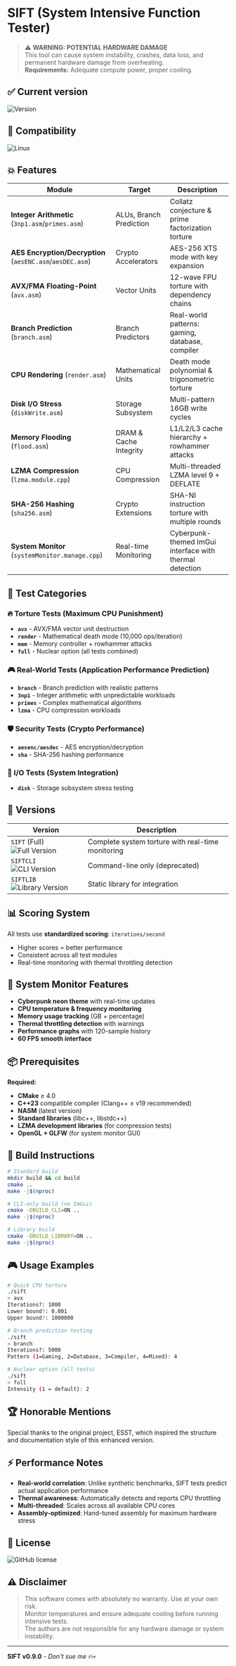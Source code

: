 # SIFT (System Intensive Function Tester) 

> ⚠️ **WARNING: POTENTIAL HARDWARE DAMAGE**  
> This tool can cause system instability, crashes, data loss, and permanent hardware damage from overheating.  
> **Requirements:** Adequate compute power, proper cooling.

## ✅ Current version

![Version](https://img.shields.io/badge/Current%20Version-v0.9.0-blue)

## 🐧 Compatibility
![Linux](https://img.shields.io/badge/Compatibility-Linux-important)


## 💥 Features

| Module | Target | Description |
|--------|--------|-------------|
| **Integer Arithmetic** (`3np1.asm`/`primes.asm`) | ALUs, Branch Prediction | Collatz conjecture & prime factorization torture |
| **AES Encryption/Decryption** (`aesENC.asm`/`aesDEC.asm`)| Crypto Accelerators | AES-256 XTS mode with key expansion |
| **AVX/FMA Floating-Point** (`avx.asm`) | Vector Units | 12-wave FPU torture with dependency chains |
| **Branch Prediction** (`branch.asm`) | Branch Predictors | Real-world patterns: gaming, database, compiler |
| **CPU Rendering** (`render.asm`) | Mathematical Units | Death mode polynomial & trigonometric torture |
| **Disk I/O Stress** (`diskWrite.asm`) | Storage Subsystem | Multi-pattern 16GB write cycles |
| **Memory Flooding** (`flood.asm`) | DRAM & Cache Integrity | L1/L2/L3 cache hierarchy + rowhammer attacks |
| **LZMA Compression** (`lzma.module.cpp`) | CPU Compression | Multi-threaded LZMA level 9 + DEFLATE |
| **SHA-256 Hashing** (`sha256.asm`) | Crypto Extensions | SHA-NI instruction torture with multiple rounds |
| **System Monitor** (`systemMonitor.manage.cpp`) | Real-time Monitoring | Cyberpunk-themed ImGui interface with thermal detection |

## 🎯 Test Categories

### **🔥 Torture Tests** (Maximum CPU Punishment)
- **`avx`** - AVX/FMA vector unit destruction
- **`render`** - Mathematical death mode (10,000 ops/iteration)
- **`mem`** - Memory controller + rowhammer attacks
- **`full`** - Nuclear option (all tests combined)

### **🎮 Real-World Tests** (Application Performance Prediction)
- **`branch`** - Branch prediction with realistic patterns
- **`3np1`** - Integer arithmetic with unpredictable workloads
- **`primes`** - Complex mathematical algorithms
- **`lzma`** - CPU compression workloads

### **🛡️ Security Tests** (Crypto Performance)
- **`aesenc/aesdec`** - AES encryption/decryption
- **`sha`** - SHA-256 hashing performance

### **💾 I/O Tests** (System Integration)
- **`disk`** - Storage subsystem stress testing

## 🚀 Versions

| Version | Description                                       |
|---------|---------------------------------------------------|
| `SIFT` (Full) ![Full Version](https://img.shields.io/badge/Version-Full-red) | Complete system torture with real-time monitoring |
| `SIFTCLI` ![CLI Version](https://img.shields.io/badge/Version-CLI-orange) | Command-line only (deprecated)                    |
| `SIFTLIB` ![Library Version](https://img.shields.io/badge/Version-Library-blue) | Static library for integration                    |

## 📊 Scoring System

All tests use **standardized scoring**: `iterations/second`
- Higher scores = better performance
- Consistent across all test modules
- Real-time monitoring with thermal throttling detection

## 🎨 System Monitor Features

- **Cyberpunk neon theme** with real-time updates
- **CPU temperature & frequency monitoring**
- **Memory usage tracking** (GB + percentage)
- **Thermal throttling detection** with warnings
- **Performance graphs** with 120-sample history
- **60 FPS smooth interface**

## 📦 Prerequisites

**Required:**
* **CMake** ≥ 4.0
* **C++23** compatible compiler (Clang++ ≥ v19 recommended)
* **NASM** (latest version)
* **Standard libraries** (libc++, libstdc++)
* **LZMA development libraries** (for compression tests)
* **OpenGL + GLFW** (for system monitor GUI)
## 🔧 Build Instructions

```bash
# Standard build
mkdir build && cd build
cmake ..
make -j$(nproc)

# CLI-only build (no ImGui)
cmake -DBUILD_CLI=ON ..
make -j$(nproc)

# Library build
cmake -DBUILD_LIBRARY=ON ..
make -j$(nproc)
```

## 🎮 Usage Examples

```bash
# Quick CPU torture
./sift
> avx
Iterations?: 1000
Lower bound?: 0.001
Upper bound?: 1000000

# Branch prediction testing
./sift  
> branch
Iterations?: 5000
Pattern (1=Gaming, 2=Database, 3=Compiler, 4=Mixed): 4

# Nuclear option (all tests)
./sift
> full
Intensity (1 = default): 2
```

## 🏆 Honorable Mentions

Special thanks to the original project, ESST, which inspired the structure and documentation style of this enhanced version.

## ⚡ Performance Notes

- **Real-world correlation**: Unlike synthetic benchmarks, SIFT tests predict actual application performance
- **Thermal awareness**: Automatically detects and reports CPU throttling
- **Multi-threaded**: Scales across all available CPU cores
- **Assembly-optimized**: Hand-tuned assembly for maximum hardware stress

## 📜 License

![GitHub license](https://img.shields.io/badge/license-MIT-green)

## ⚠️ Disclaimer

> This software comes with absolutely no warranty. Use at your own risk.  
> Monitor temperatures and ensure adequate cooling before running intensive tests.  
> The authors are not responsible for any hardware damage or system instability.

---

**SIFT v0.9.0** - *Don't sue me* 🔥💀
